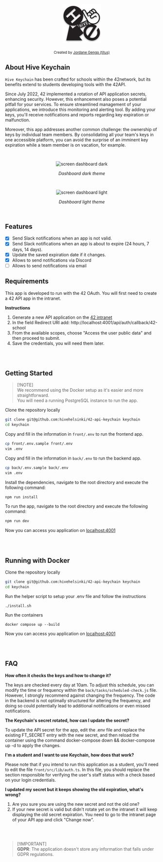 <p align="center">
    <a href="https://www.hive.fi/" target="_blank">
        <img src="https://github.com/hivehelsinki/.github/blob/main/assets/logo.png?raw=true" width="128" alt="Hive logo" />
    </a>
</p>

<p align="center">
  <sub>Created by <a href="https://github.com/titus">Jordane Gengo (titus)</a></sub>
</p>

## About Hive Keychain

`Hive Keychain` has been crafted for schools within the 42network, but its benefits extend to students developing tools with the 42API.

Since July 2022, 42 implemented a rotation of API application secrets, enhancing security. However, this enhancement also poses a potential pitfall for your services. To ensure streamlined management of your applications, we introduce this monitoring and alerting tool. By adding your keys, you'll receive notifications and reports regarding key expiration or malfunction.

Moreover, this app addresses another common challenge: the ownership of keys by individual team members. By consolidating all your team's keys in one accessible platform, you can avoid the surprise of an imminent key expiration while a team member is on vacation, for example.

<br>

<div align='center'>

![screen dashboard dark](.github/docs/screen00.png?raw=true "Dashboard dark")

_Dashboard dark theme_

<br>

![screen dashboard light](.github/docs/screen01.png?raw=true "Dashboard light")

_Dashboard light theme_

<br>
</div>

## Features

- [x] Send Slack notifications when an app is not valid.
- [x] Send Slack notifications when an app is about to expire (24 hours, 7 days, 14 days).
- [x] Update the saved expiration date if it changes.
- [x] Allows to send notifications via Discord
- [ ] Allows to send notifications via email

## Requirements

This app is developed to run with the 42 OAuth. You will first need to create a 42 API app in the intranet.

**Instructions**

1. Generate a new API application on the [42 intranet](https://profile.intra.42.fr/oauth/applications/new)
2. In the field Redirect URI add: http://localhost:4001/api/auth/callback/42-school
3. From the available scopes, choose "Access the user public data" and then proceed to submit.
4. Save the credentials, you will need them later.

<br/><br/>

## Getting Started

> [!NOTE]<br> We recommend using the Docker setup as it's easier and more straightforward.<br> You will need a running PostgreSQL instance to run the app.

Clone the repository locally

```sh
git clone git@github.com:hivehelsinki/42-api-keychain keychain
cd keychain
```

Copy and fill in the information in `front/.env` to run the frontend app.

```sh
cp front/.env.sample front/.env
vim .env
```

Copy and fill in the information in `back/.env` to run the backend app.

```sh
cp back/.env.sample back/.env
vim .env
```

Install the dependencies, navigate to the root directory and execute the following command:

```sh
npm run install
```

To run the app, navigate to the root directory and execute the following command:

```sh
npm run dev
```

Now you can access you application on [localhost:4001](http://localhost:4001)

<br/><br/>

## Running with Docker

Clone the repository locally

```sh
git clone git@github.com:hivehelsinki/42-api-keychain keychain
cd keychain
```

Run the helper script to setup your .env file and follow the instructions

```
./install.sh
```

Run the containers

```
docker compose up --build
```

Now you can access you application on [localhost:4001](http://localhost:4001)

<br/><br/>

## FAQ

**How often it checks the keys and how to change it?**

The keys are checked every day at 10am. To adjust this schedule, you can modify the time or frequency within the `back/tasks/scheduled-check.js` file. However, I strongly recommend against changing the frequency. The code in the backend is not optimally structured for altering the frequency, and doing so could potentially lead to additional notifications or even missed notifications.

**The Keychain's secret rotated, how can I update the secret?**

To update the API secret for the app, edit the .env file and replace the existing FT_SECRET entry with the new secret, and then reload the container using the command docker-compose down && docker-compose up -d to apply the changes.

**I'm a student and I want to use Keychain, how does that work?**

Please note that if you intend to run this application as a student, you'll need to edit the file `front/src/lib/auth.ts`. In this file, you should replace the section responsible for verifying the user's staff status with a check based on your
login credentials.

**I updated my secret but it keeps showing the old expiration, what's wrong?**

1. Are you sure you are using the new secret and not the old one?
2. If your new secret is valid but didn't rotate yet on the intranet it will keep displaying the old secret expiration. You need to go to the intranet page of your API app and click "Change now".

<br/><br/>

> [!IMPORTANT]<br> **GDPR**: The application doesn't store any information that falls under GDPR regulations.



